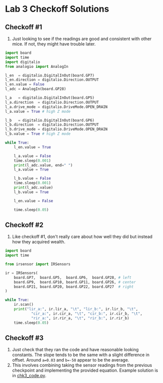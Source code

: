 # Lab 3 Checkoff Solutions

## Checkoff #1

1. Just looking to see if the readings are good and consistent with other mice. If not, they might have trouble later.

```python
import board
import time
import digitalio
from analogio import AnalogIn

l_en  = digitalio.DigitalInOut(board.GP7)
l_en.direction = digitalio.Direction.OUTPUT
l_en.value = False
l_adc = AnalogIn(board.GP28)

l_a   = digitalio.DigitalInOut(board.GP5)
l_a.direction  = digitalio.Direction.OUTPUT
l_a.drive_mode = digitalio.DriveMode.OPEN_DRAIN
l_a.value = True # high Z mode

l_b   = digitalio.DigitalInOut(board.GP6)
l_b.direction  = digitalio.Direction.OUTPUT
l_b.drive_mode = digitalio.DriveMode.OPEN_DRAIN
l_b.value = True # high Z mode

while True:
    l_en.value = True

    l_a.value = False
    time.sleep(0.001)
    print(l_adc.value, end=" ")
    l_a.value = True

    l_b.value = False
    time.sleep(0.001)
    print(l_adc.value)
    l_b.value = True

    l_en.value = False

    time.sleep(0.05)
```

## Checkoff #2

1. Like checkoff #1, don't really care about how well they did but instead how they acquired wealth.

```python
import board
import time

from irsensor import IRSensors

ir = IRSensors(
    board.GP7,  board.GP5,  board.GP6,  board.GP28, # left
    board.GP9,  board.GP10, board.GP11, board.GP26, # center
    board.GP21, board.GP20, board.GP22, board.GP27  # right
)

while True:
    ir.scan()
    print("lir_a:", ir.lir_a, "\t", "lir_b:", ir.lir_b, "\t",
            "cir_a:", ir.cir_a, "\t", "cir_b:", ir.cir_b, "\t",
            "rir_a:", ir.rir_a, "\t", "rir_b:", ir.rir_b)
    time.sleep(0.05)
```

## Checkoff #3

1. Just check that they ran the code and have reasonable looking constants. The slope tends to be the same with a slight difference in offset. Around `a=0.03` and `b=-50` appear to be the average.
2. This involves combining taking the sensor readings from the previous checkpoint and implementing the provided equation. Example solution is in [chk3_code.py](chk3_code.py).
